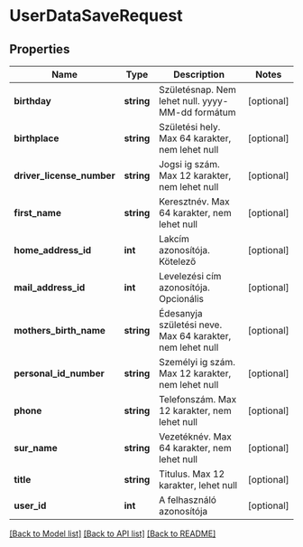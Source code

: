 # UserDataSaveRequest

## Properties
Name | Type | Description | Notes
------------ | ------------- | ------------- | -------------
**birthday** | **string** | Születésnap. Nem lehet null. yyyy-MM-dd formátum | [optional] 
**birthplace** | **string** | Születési hely. Max 64 karakter, nem lehet null | [optional] 
**driver_license_number** | **string** | Jogsi ig szám. Max 12 karakter, nem lehet null | [optional] 
**first_name** | **string** | Keresztnév. Max 64 karakter, nem lehet null | [optional] 
**home_address_id** | **int** | Lakcím azonosítója. Kötelező | [optional] 
**mail_address_id** | **int** | Levelezési cím azonosítója. Opcionális | [optional] 
**mothers_birth_name** | **string** | Édesanyja születési neve. Max 64 karakter, nem lehet null | [optional] 
**personal_id_number** | **string** | Személyi ig szám. Max 12 karakter, nem lehet null | [optional] 
**phone** | **string** | Telefonszám. Max 12 karakter, nem lehet null | [optional] 
**sur_name** | **string** | Vezetéknév. Max 64 karakter, nem lehet null | [optional] 
**title** | **string** | Titulus. Max 12 karakter, lehet null | [optional] 
**user_id** | **int** | A felhasználó azonosítója | [optional] 

[[Back to Model list]](../README.md#documentation-for-models) [[Back to API list]](../README.md#documentation-for-api-endpoints) [[Back to README]](../README.md)


